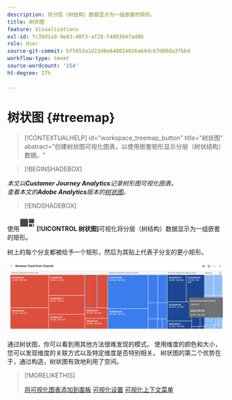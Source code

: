 ```yaml
---
description: 将分层（树结构）数据显示为一组嵌套的矩形。
title: 树状图
feature: Visualizations
exl-id: fc39d1a9-9e83-40f3-af28-f4803647ad0b
role: User
source-git-commit: bf5853a1d23d6e648024016a64dc67d09da3fbb4
workflow-type: tm+mt
source-wordcount: '154'
ht-degree: 27%

---
```


# 树状图 {#treemap}

<!-- markdownlint-disable MD034 -->

>[!CONTEXTUALHELP]
>id="workspace_treemap_button"
>title="树状图"
>abstract="创建树状图可视化图表，以使用嵌套矩形显示分层（树状结构）数据。"

<!-- markdownlint-enable MD034 -->


>[!BEGINSHADEBOX]

*本文以&#x200B;**Customer Journey Analytics**记录树形图可视化图表。<br/>查看本文的&#x200B;**Adobe Analytics**版本的[树状图](https://experienceleague.adobe.com/en/docs/analytics/analyze/analysis-workspace/visualizations/treemap)。*

>[!ENDSHADEBOX]


使用![GraphTree](/help/assets/icons/GraphTree.svg) **[!UICONTROL 树状图]**&#x200B;可视化将分层（树结构）数据显示为一组嵌套的矩形。

树上的每个分支都被给予一个矩形，然后为其贴上代表子分支的更小矩形。

![树状图示例，显示代表子分支的较小矩形图块。](assets/treemap.png)

通过树状图，你可以看到用其他方法很难发现的模式。 使用维度的颜色和大小，您可以发现维度的关联方式以及特定维度是否特别相关。 树状图的第二个优势在于，通过构造，树状图有效地利用了空间。


>[!MORELIKETHIS]
>
>[将可视化图表添加到面板](/help/analysis-workspace/visualizations/freeform-analysis-visualizations.md#add-visualizations-to-a-panel)
>[可视化设置](/help/analysis-workspace/visualizations/freeform-analysis-visualizations.md#settings)
>[可视化上下文菜单](/help/analysis-workspace/visualizations/freeform-analysis-visualizations.md#context-menu)
>



